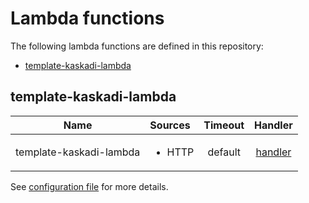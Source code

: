 # Lambda functions

The following lambda functions are defined in this repository:
- [template-kaskadi-lambda](#template-kaskadi-lambda)

## template-kaskadi-lambda <a name="template-kaskadi-lambda"></a>

|           Name          | Sources                | Timeout |                       Handler                       |
| :---------------------: | :--------------------- | :-----: | :-------------------------------------------------: |
| template-kaskadi-lambda | <ul><li>HTTP</li></ul> | default | [handler](./some/folder/template-kaskadi-lambda.js) |

See [configuration file](./serverless.yml) for more details.